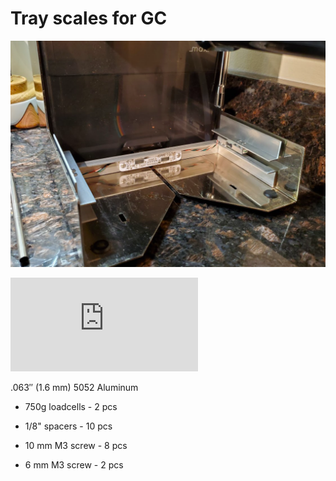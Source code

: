 # Tray scales for GC

![Scales installed](https://github.com/banoz/banoz.github.io/blob/main/repository/img/gc_scales_installed.png)

![3D model](https://github.com/banoz/banoz.github.io/blob/main/repository/stl/TrayScales.stl)

.063″ (1.6 mm) 5052 Aluminum

- 750g loadcells - 2 pcs

- 1/8" spacers - 10 pcs

- 10 mm M3 screw - 8 pcs

- 6 mm M3 screw - 2 pcs
